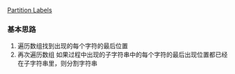 [Partition Labels](https://leetcode.com/problems/partition-labels/)

### 基本思路
1. 遍历数组找到出现的每个字符的最后位置
2. 再次遍历数组 如果过程中出现的子字符串中的每个字符的最后出现位置都已经在子字符串里，则分割字符串